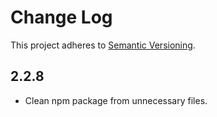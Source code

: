 # Change Log
This project adheres to [Semantic Versioning](http://semver.org/).

## 2.2.8
* Clean npm package from unnecessary files.
